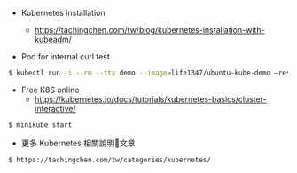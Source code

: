 * Kubernetes installation
    * https://tachingchen.com/tw/blog/kubernetes-installation-with-kubeadm/

* Pod for internal curl test

``` bash
$ kubectl run -i --rm --tty demo --image=life1347/ubuntu-kube-demo —restart=Never
```

* Free K8S online 
    * https://kubernetes.io/docs/tutorials/kubernetes-basics/cluster-interactive/

``` bash
$ minikube start
```

* 更多 Kubernetes 相關說明文章

``` bash
$ https://tachingchen.com/tw/categories/kubernetes/
```